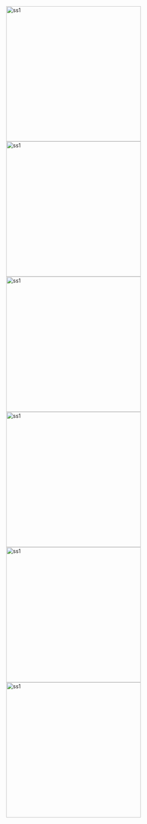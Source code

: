<img src="https://github.com/sarthak1206/AlgorithmVisualiser/assets/66436609/e980398b-83c0-4513-952c-3c7b1a37eee8" alt="ss1" style="width:360px; height=640px;"/>

<img src="https://github.com/sarthak1206/AlgorithmVisualiser/assets/66436609/0bcc6a19-b259-4d0d-bb85-67a4d26c3388" alt="ss1" style="width:360px; height=640px;"/>

<img src="https://github.com/sarthak1206/AlgorithmVisualiser/assets/66436609/02adcda7-ab90-4cfd-b89d-01bccf3c131d" alt="ss1" style="width:360px; height=640px;"/>

<img src="https://github.com/sarthak1206/AlgorithmVisualiser/assets/66436609/7815a3f4-aa45-4c4c-afcb-b498445be84c" alt="ss1" style="width:360px; height=640px;"/>

<img src="https://github.com/sarthak1206/AlgorithmVisualiser/assets/66436609/67bc711b-272b-493a-b687-91472e92b60d" alt="ss1" style="width:360px; height=640px;"/>

<img src="https://github.com/sarthak1206/AlgorithmVisualiser/assets/66436609/3db9dc4c-debc-4e21-8ca6-97d6582bfe9a" alt="ss1" style="width:360px; height=640px;"/>
